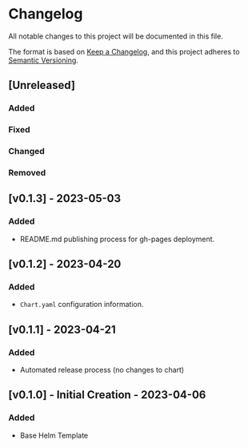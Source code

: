 # Changelog

All notable changes to this project will be documented in this file.

The format is based on [Keep a Changelog](https://keepachangelog.com/en/1.0.0/),
and this project adheres to [Semantic Versioning](https://semver.org/spec/v2.0.0.html).

## [Unreleased]

### Added

### Fixed

### Changed

### Removed

## [v0.1.3] - 2023-05-03

### Added

- README.md publishing process for gh-pages deployment.

## [v0.1.2] - 2023-04-20

### Added

- `Chart.yaml` configuration information.

## [v0.1.1] - 2023-04-21

### Added

- Automated release process (no changes to chart)

## [v0.1.0] - Initial Creation - 2023-04-06

### Added

- Base Helm Template
